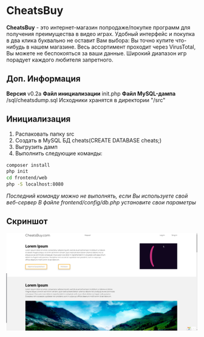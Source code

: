 # CheatsBuy
**CheatsBuy** - это интернет-магазин попродаже/покупке программ для получения преимущества в видео играх. Удобный интерфейс и покупка в два клика буквально не оставит Вам выбора: Вы точно купите что-нибудь в нашем магазине. Весь ассортимент проходит через VirusTotal, Вы можете не беспокояться за ваши данные. Широкий диапазон игр порадует каждого любителя запретного.

## Доп. Информация
**Версия** v0.2a
**Файл инициализации** init.php
**Файл MySQL-дампа**  /sql/cheatsdump.sql
Исходники хранятся в директории "/src"

## Инициализация
1. Распаковать папку src
2. Создать в MySQL БД cheats(CREATE DATABASE cheats;)
3. Выгрузить дамп
4. Выполнить следующие команды:
```bash
composer install
php init
cd frontend/web
php -S localhost:8080
```

*Последний команду можно не выполнять, если Вы используете свой веб-сервер*
*В файле frontend/config/db.php установите свои параметры*

## Скриншот
[![Screenshot](https://github.com/alexflitcher1/cheatsbuy/blob/main/2021-02-07_03-49.png "Screenshot")](https://github.com/alexflitcher1/cheatsbuy/blob/main/screenshot.png "Screenshot")
